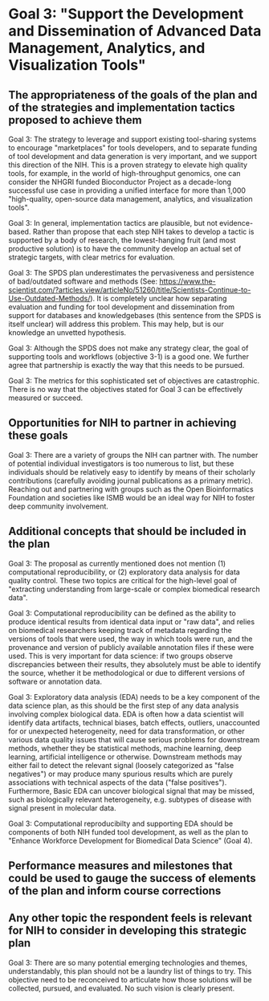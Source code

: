 # Goal 3: "Support the Development and Dissemination of Advanced Data Management, Analytics, and Visualization Tools"



##  The appropriateness of the goals of the plan and of the strategies and implementation tactics proposed to achieve them

Goal 3: The strategy to leverage and support existing tool-sharing systems to
encourage "marketplaces" for tools developers, and to separate funding of tool
development and data generation is very important, and we support this direction
of the NIH. This is a proven strategy to elevate high quality tools, for
example, in the world of high-throughput genomics, one can consider the NHGRI
funded Bioconductor Project as a decade-long successful use case in providing a
unified interface for more than 1,000 "high-quality, open-source data
management, analytics, and visualization tools".

Goal 3: In general, implementation tactics are plausible, but not evidence-based.
Rather than propose that each step NIH takes to develop a tactic is supported by
a body of research, the lowest-hanging fruit (and most productive solution) is
to have the community develop an actual set of strategic targets, with clear
metrics for evaluation.

Goal 3: The SPDS plan underestimates the pervasiveness and persistence of
bad/outdated software and methods (See: https://www.the-scientist.com/?articles.view/articleNo/51260/title/Scientists-Continue-to-Use-Outdated-Methods/). It is completely unclear how separating evaluation and
funding for tool development and dissemination from support for databases and knowledgebases (this sentence from the SPDS is itself unclear) will address
this problem. This may help, but is our knowledge an unvetted hypothesis.

Goal 3: Although the SPDS does not make any strategy clear, the goal of
supporting tools and workflows (objective 3-1) is a good one. We further agree
that partnership is exactly the way that this needs to be pursued.

Goal 3: The metrics for this sophisticated set of objectives are catastrophic.
There is no way that the objectives stated for Goal 3 can be effectively
measured or succeed.

## Opportunities for NIH to partner in achieving these goals

Goal 3: There are a variety of groups the NIH can partner with. The number of
potential individual investigators is too numerous to list, but these
individuals should be relatively easy to identify by means of their scholarly
contributions (carefully avoiding journal publications as a primary metric).
Reaching out and partnering with groups such as the Open Bioinformatics
Foundation and societies like ISMB would be an ideal way for NIH to foster deep
community involvement.

##  Additional concepts that should be included in the plan

Goal 3: The proposal as currently mentioned does not mention (1) computational reproducibility, or (2) exploratory data analysis for data quality control.
These two topics are critical for the high-level goal of "extracting
understanding from large-scale or complex biomedical research data".

Goal 3: Computational reproducibility can be defined as the ability to produce
identical results from identical data input or "raw data", and relies on
biomedical researchers keeping track of metadata regarding the versions of
tools that were used, the way in which tools were run, and the provenance and
version of publicly available annotation files if these were used. This is very
important for data science: if two groups observe discrepancies between their
results, they absolutely must be able to identify the source, whether it be
methodological or due to different versions of software or annotation data.

Goal 3: Exploratory data analysis (EDA) needs to be a key component of the data
science plan, as this should be the first step of any data analysis involving
complex biological data. EDA is often how a data scientist will identify data
artifacts, technical biases, batch effects, outliers, unaccounted for or
unexpected heterogeneity, need for data transformation, or other various data
quality issues that will cause serious problems for downstream methods, whether
they be statistical methods, machine learning, deep learning, artificial
intelligence or otherwise. Downstream methods may either fail to detect the
relevant signal (loosely categorized as "false negatives") or may produce many
spurious results which are purely associations with technical aspects of the
data ("false positives"). Furthermore, Basic EDA can uncover biological signal
that may be missed, such as biologically relevant heterogeneity, e.g. subtypes
of disease with signal present in molecular data.

Goal 3: Computational reproducibilty and supporting EDA should be components of
both NIH funded tool development, as well as the plan to "Enhance Workforce
Development for Biomedical Data Science" (Goal 4).

## Performance measures and milestones that could be used to gauge the success of elements of the plan and inform course corrections



## Any other topic the respondent feels is relevant for NIH to consider in developing this strategic plan

Goal 3: There are so many potential emerging technologies and themes,
understandably, this plan should not be a laundry list of things to try. This
objective need to be reconceived to articulate how those solutions will be
collected, pursued, and evaluated. No such vision is clearly present.

